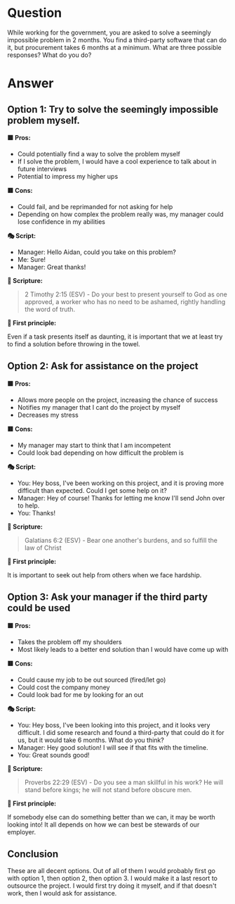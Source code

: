 # Question

While working for the government, you are asked to solve a seemingly impossible problem in 2 months. You find a third-party software that can do it, but procurement takes 6 months at a minimum. What are three possible responses? What do you do?
# Answer

## Option 1: Try to solve the seemingly impossible problem myself.

**🟩 Pros:**

 - Could potentially find a way to solve the problem myself
 - If I solve the problem, I would have a cool experience to talk about in future interviews
 - Potential to impress my higher ups

**🟥 Cons:**

 - Could fail, and be reprimanded for not asking for help
 - Depending on how complex the problem really was, my manager could lose confidence in my abilities

**🎭 Script:**

 - Manager: Hello Aidan, could you take on this problem?
 - Me: Sure!
 - Manager: Great thanks!


**📖 Scripture:**

> 2 Timothy 2:15 (ESV) - Do your best to present yourself to God as one approved, a worker who has no need to be ashamed, rightly handling the word of truth.

**🤔 First principle:**

Even if a task presents itself as daunting, it is important that we at least try to find a solution before throwing in the towel. 

## Option 2: Ask for assistance on the project

**🟩 Pros:**

 - Allows more people on the project, increasing the chance of success
 - Notifies my manager that I cant do the project by myself
 - Decreases my stress

**🟥 Cons:**

 - My manager may start to think that I am incompetent
 - Could look bad depending on how difficult the problem is

**🎭 Script:**

 - You: Hey boss, I've been working on this project, and it is proving more difficult than expected. Could I get some help on it?
 - Manager: Hey of course! Thanks for letting me know I'll send John over to help.
 - You: Thanks!

**📖 Scripture:**

> Galatians 6:2 (ESV) - Bear one another's burdens, and so fulfill the law of Christ

**🤔 First principle:**

It is important to seek out help from others when we face hardship. 

## Option 3: Ask your manager if the third party could be used

**🟩 Pros:**

 - Takes the problem off my shoulders
 - Most likely leads to a better end solution than I would have come up with

**🟥 Cons:**

 - Could cause my job to be out sourced (fired/let go)
 - Could cost the company money
 - Could look bad for me by looking for an out

**🎭 Script:**

 - You: Hey boss, I've been looking into this project, and it looks very difficult. I did some research and found a third-party that could do it for us, but it would take 6 months. What do you think?
 - Manager: Hey good solution! I will see if that fits with the timeline. 
 - You: Great sounds good!

**📖 Scripture:**

 > Proverbs 22:29 (ESV) - Do you see a man skillful in his work? He will stand before kings; he will not stand before obscure men.

**🤔 First principle:**

If somebody else can do something better than we can, it may be worth looking into! It all depends on how we can best be stewards of our employer.

## Conclusion

These are all decent options. Out of all of them I would probably first go with option 1, then option 2, then option 3. I would make it a last resort to outsource the project. I would first try doing it myself, and if that doesn't work, then I would ask for assistance.


